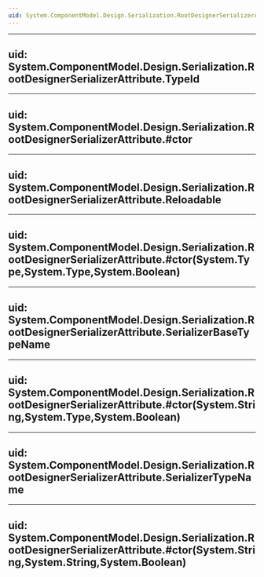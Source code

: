 ```yaml
---
uid: System.ComponentModel.Design.Serialization.RootDesignerSerializerAttribute
---
```


---
uid: System.ComponentModel.Design.Serialization.RootDesignerSerializerAttribute.TypeId
---

---
uid: System.ComponentModel.Design.Serialization.RootDesignerSerializerAttribute.#ctor
---

---
uid: System.ComponentModel.Design.Serialization.RootDesignerSerializerAttribute.Reloadable
---

---
uid: System.ComponentModel.Design.Serialization.RootDesignerSerializerAttribute.#ctor(System.Type,System.Type,System.Boolean)
---

---
uid: System.ComponentModel.Design.Serialization.RootDesignerSerializerAttribute.SerializerBaseTypeName
---

---
uid: System.ComponentModel.Design.Serialization.RootDesignerSerializerAttribute.#ctor(System.String,System.Type,System.Boolean)
---

---
uid: System.ComponentModel.Design.Serialization.RootDesignerSerializerAttribute.SerializerTypeName
---

---
uid: System.ComponentModel.Design.Serialization.RootDesignerSerializerAttribute.#ctor(System.String,System.String,System.Boolean)
---
